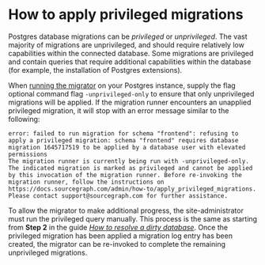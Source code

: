 # How to apply privileged migrations

Postgres database migrations can be _privileged_ or _unprivileged_. The vast majority of migrations are unprivileged, and should require relatively low capabilities within the connected database. Some migrations are privileged and contain queries that require additional capabilities within the database (for example, the installation of Postgres extensions).

When [running the migrator](manual_database_migrations.md) on your Postgres instance, supply the flag optional command flag `-unprivileged-only` to ensure that only unprivileged migrations will be applied. If the migration runner encounters an unapplied privileged migration, it will stop with an error message similar to the following:

```
error: failed to run migration for schema "frontend": refusing to apply a privileged migration: schema "frontend" requires database migration 1645717519 to be applied by a database user with elevated permissions
The migration runner is currently being run with -unprivileged-only. The indicated migration is marked as privileged and cannot be applied by this invocation of the migration runner. Before re-invoking the migration runner, follow the instructions on https://docs.sourcegraph.com/admin/how-to/apply_privileged_migrations. Please contact support@sourcegraph.com for further assistance.
```

To allow the migrator to make additional progress, the site-administrator must run the privileged query manually. This process is the same as starting from **Step 2** in the guide [_How to resolve a dirty database_](dirty_database.md#2-run-the-sql-queries-to-finish-incomplete-migrations). Once the privileged migration has been applied a migration log entry has been created, the migrator can be re-invoked to complete the remaining unprivileged migrations.
